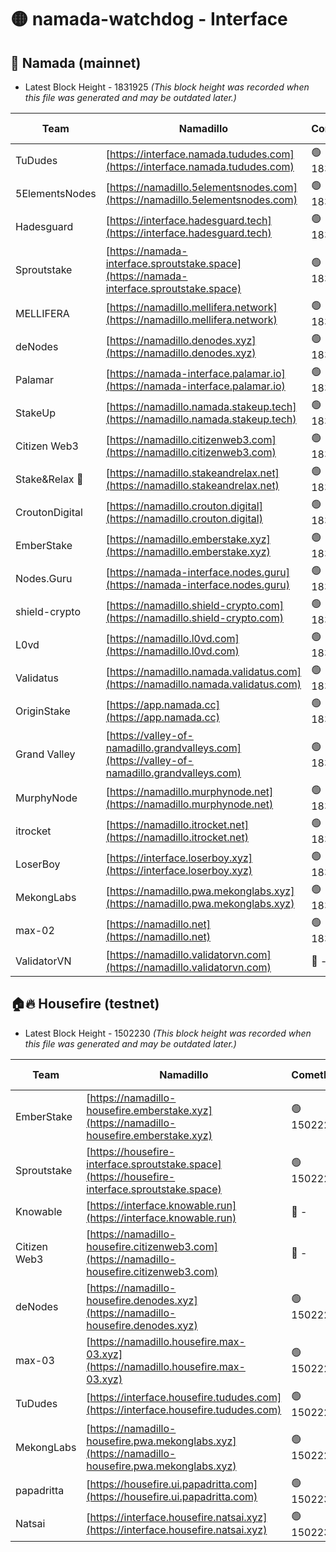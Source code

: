 # 🟡 namada-watchdog - Interface

## 🚀 Namada (mainnet)
- Latest Block Height - 1831925 *(This block height was recorded when this file was generated and may be outdated later.)*

| Team | Namadillo | CometBFT | Indexer | MASP Indexer |
|-|-|-|-|-|
| TuDudes | [https://interface.namada.tududes.com](https://interface.namada.tududes.com) | 🟢 1831902 | 🟢 1831902 | 🟢 1831902 |
| 5ElementsNodes | [https://namadillo.5elementsnodes.com](https://namadillo.5elementsnodes.com) | 🟢 1831902 | 🟢 1831902 | 🟢 1831902 |
| Hadesguard | [https://interface.hadesguard.tech](https://interface.hadesguard.tech) | 🟢 1831903 | 🟢 1831903 | 🟢 1831903 |
| Sproutstake | [https://namada-interface.sproutstake.space](https://namada-interface.sproutstake.space) | 🟢 1831903 | 🟢 1831903 | 🟢 1831903 |
| MELLIFERA | [https://namadillo.mellifera.network](https://namadillo.mellifera.network) | 🟢 1831904 | 🟢 1831904 | 🟢 1831904 |
| deNodes | [https://namadillo.denodes.xyz](https://namadillo.denodes.xyz) | 🟢 1831905 | 🟢 1831905 | 🟢 1831905 |
| Palamar | [https://namada-interface.palamar.io](https://namada-interface.palamar.io) | 🟢 1831906 | 🟢 1831906 | 🟢 1831906 |
| StakeUp | [https://namadillo.namada.stakeup.tech](https://namadillo.namada.stakeup.tech) | 🟢 1831906 | 🟢 1831906 | 🟢 1831906 |
| Citizen Web3 | [https://namadillo.citizenweb3.com](https://namadillo.citizenweb3.com) | 🟢 1831907 | 🟢 1831907 | 🔴 - |
| Stake&Relax 🦥 | [https://namadillo.stakeandrelax.net](https://namadillo.stakeandrelax.net) | 🟢 1831910 | 🟢 1831909 | 🟢 1831910 |
| CroutonDigital | [https://namadillo.crouton.digital](https://namadillo.crouton.digital) | 🟢 1831910 | 🔴 1338918 | 🟢 1831910 |
| EmberStake | [https://namadillo.emberstake.xyz](https://namadillo.emberstake.xyz) | 🟢 1831911 | 🟢 1831911 | 🟢 1831910 |
| Nodes.Guru | [https://namada-interface.nodes.guru](https://namada-interface.nodes.guru) | 🟢 1831911 | 🟢 1831911 | 🟢 1831911 |
| shield-crypto | [https://namadillo.shield-crypto.com](https://namadillo.shield-crypto.com) | 🟢 1831912 | 🟢 1831912 | 🟢 1831912 |
| L0vd | [https://namadillo.l0vd.com](https://namadillo.l0vd.com) | 🟢 1831913 | 🟢 1831912 | 🟢 1831913 |
| Validatus | [https://namadillo.namada.validatus.com](https://namadillo.namada.validatus.com) | 🟢 1831914 | 🔴 - | 🔴 - |
| OriginStake | [https://app.namada.cc](https://app.namada.cc) | 🟢 1831922 | 🟢 1831922 | 🟢 1831922 |
| Grand Valley | [https://valley-of-namadillo.grandvalleys.com](https://valley-of-namadillo.grandvalleys.com) | 🟢 1831922 | 🟢 1831922 | 🟢 1831922 |
| MurphyNode | [https://namadillo.murphynode.net](https://namadillo.murphynode.net) | 🟢 1831922 | 🟢 1831922 | 🔴 - |
| itrocket | [https://namadillo.itrocket.net](https://namadillo.itrocket.net) | 🟢 1831923 | 🟢 1831923 | 🔴 1687505 |
| LoserBoy | [https://interface.loserboy.xyz](https://interface.loserboy.xyz) | 🟢 1831924 | 🟢 1831923 | 🔴 - |
| MekongLabs | [https://namadillo.pwa.mekonglabs.xyz](https://namadillo.pwa.mekonglabs.xyz) | 🟢 1831924 | 🟢 1831924 | 🟢 1831924 |
| max-02 | [https://namadillo.net](https://namadillo.net) | 🟢 1831925 | 🟢 1831924 | 🟢 1831925 |
| ValidatorVN | [https://namadillo.validatorvn.com](https://namadillo.validatorvn.com) | 🔴 - | 🔴 - | 🔴 - |

## 🏠🔥 Housefire (testnet)
- Latest Block Height - 1502230 *(This block height was recorded when this file was generated and may be outdated later.)*

| Team | Namadillo | CometBFT | Indexer | MASP Indexer |
|-|-|-|-|-|
| EmberStake | [https://namadillo-housefire.emberstake.xyz](https://namadillo-housefire.emberstake.xyz) | 🟢 1502224 | 🟢 1502224 | 🟢 1502224 |
| Sproutstake | [https://housefire-interface.sproutstake.space](https://housefire-interface.sproutstake.space) | 🟢 1502224 | 🟢 1502224 | 🟢 1502224 |
| Knowable | [https://interface.knowable.run](https://interface.knowable.run) | 🔴 - | 🔴 - | 🔴 - |
| Citizen Web3 | [https://namadillo-housefire.citizenweb3.com](https://namadillo-housefire.citizenweb3.com) | 🔴 - | 🔴 - | 🔴 - |
| deNodes | [https://namadillo-housefire.denodes.xyz](https://namadillo-housefire.denodes.xyz) | 🟢 1502228 | 🟢 1502228 | 🟢 1502228 |
| max-03 | [https://namadillo.housefire.max-03.xyz](https://namadillo.housefire.max-03.xyz) | 🟢 1502229 | 🔴 1490130 | 🔴 1490099 |
| TuDudes | [https://interface.housefire.tududes.com](https://interface.housefire.tududes.com) | 🟢 1502229 | 🟢 1502229 | 🟢 1502229 |
| MekongLabs | [https://namadillo-housefire.pwa.mekonglabs.xyz](https://namadillo-housefire.pwa.mekonglabs.xyz) | 🟢 1502229 | 🟢 1502229 | 🟢 1502229 |
| papadritta | [https://housefire.ui.papadritta.com](https://housefire.ui.papadritta.com) | 🟢 1502230 | 🟢 1502230 | 🔴 1490099 |
| Natsai | [https://interface.housefire.natsai.xyz](https://interface.housefire.natsai.xyz) | 🟢 1502230 | 🟢 1502230 | 🟢 1502230 |

